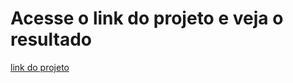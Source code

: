 # Acesse o link do projeto e veja o resultado

[link do projeto](https://mathzinxss.github.io/myWorks/myProjects/projetos/projeto/automobilismo/auto/)
